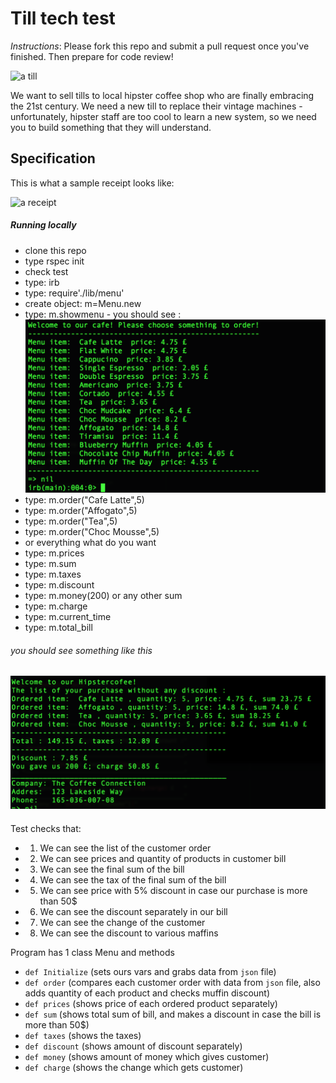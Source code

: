 Till tech test
==============

*Instructions*: Please fork this repo and submit a pull request once you've finished. Then prepare for code review!

![a till](/images/till.jpg)

We want to sell tills to local hipster coffee shop who are finally embracing the 21st century. We need a new till to replace their vintage machines - unfortunately, hipster staff are too cool to learn a new system, so we need you to build something that they will understand.

Specification
-------------
This is what a sample receipt looks like:

![a receipt](/images/receipt.jpg)

##### Running locally
- clone this repo
- type rspec init
- check test
- type: irb
- type: require'./lib/menu'
- create object: m=Menu.new
- type: m.showmenu -  you should see :
![a menu-list](/images/menu.png)
- type: m.order("Cafe Latte",5)
- type: m.order("Affogato",5)
- type: m.order("Tea",5)
- type: m.order("Choc Mousse",5)
- or everything what do you want
- type: m.prices
- type: m.sum
- type: m.taxes
- type: m.discount
- type: m.money(200)  or any other sum
- type: m.charge
- type: m.current_time
- type: m.total_bill

###### you should see something like this

![a menu-list](/images/bill.png)
---------
Test checks that:
 - 1. We can see the list of the customer order
 - 2. We can see prices and quantity of products in customer bill
 - 3. We can see the final sum of the bill
 - 4. We can see the tax of the final sum of the bill
 - 5. We can see price with 5% discount in case our purchase is more than 50$
 - 6. We can see the discount separately in our bill
 - 7. We can see the change of the customer
 - 8. We can see the discount to various maffins


 Program has 1 class Menu and methods  
 - `def Initialize` (sets ours vars and grabs data from `json` file)
 - `def order` (compares each customer order with data from `json` file, also adds quantity of each product and checks muffin discount)
 - `def prices` (shows price of each ordered product separately)
 - `def sum` (shows total sum of bill, and makes a discount in case the bill is more than 50$)
 - `def taxes` (shows the taxes)
 - `def discount` (shows amount of discount separately)
 - `def money` (shows amount of money which gives customer)
 - `def charge` (shows the change which gets customer)
